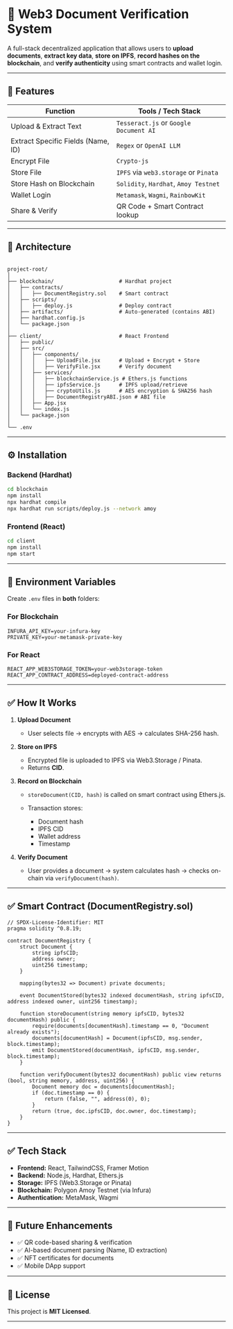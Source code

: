 


# 📄 Web3 Document Verification System

A full-stack decentralized application that allows users to **upload documents**, **extract key data**, **store on IPFS**, **record hashes on the blockchain**, and **verify authenticity** using smart contracts and wallet login.

---

## 🚀 Features

| Function                           | Tools / Tech Stack                              |
| ---------------------------------- | ----------------------------------------------- |
| Upload & Extract Text              | `Tesseract.js` or `Google Document AI`          |
| Extract Specific Fields (Name, ID) | `Regex` or `OpenAI LLM`                         |
| Encrypt File                       | `Crypto-js`                                     |
| Store File                         | `IPFS` via `web3.storage` or `Pinata`           |
| Store Hash on Blockchain           | `Solidity`, `Hardhat`, `Amoy Testnet`           |
| Wallet Login                       | `Metamask`, `Wagmi`, `RainbowKit`               |
| Share & Verify                     | QR Code + Smart Contract lookup                 |

---

## 🧠 Architecture

```

project-root/
│
├── blockchain/                     # Hardhat project
│   ├── contracts/
│   │   ├── DocumentRegistry.sol    # Smart contract
│   ├── scripts/
│   │   ├── deploy.js               # Deploy contract
│   ├── artifacts/                  # Auto-generated (contains ABI)
│   ├── hardhat.config.js
│   └── package.json
│
├── client/                         # React Frontend
│   ├── public/
│   ├── src/
│   │   ├── components/
│   │   │   ├── UploadFile.jsx      # Upload + Encrypt + Store
│   │   │   ├── VerifyFile.jsx      # Verify document
│   │   ├── services/
│   │   │   ├── blockchainService.js # Ethers.js functions
│   │   │   ├── ipfsService.js      # IPFS upload/retrieve
│   │   │   ├── cryptoUtils.js      # AES encryption & SHA256 hash
│   │   │   ├── DocumentRegistryABI.json # ABI file
│   │   ├── App.jsx
│   │   └── index.js
│   └── package.json
│
└── .env

````

---

## ⚙️ Installation

### **Backend (Hardhat)**
```bash
cd blockchain
npm install
npx hardhat compile
npx hardhat run scripts/deploy.js --network amoy
````

### **Frontend (React)**

```bash
cd client
npm install
npm start
```

---

## 🔑 Environment Variables

Create `.env` files in **both** folders:

### **For Blockchain**

```
INFURA_API_KEY=your-infura-key
PRIVATE_KEY=your-metamask-private-key
```

### **For React**

```
REACT_APP_WEB3STORAGE_TOKEN=your-web3storage-token
REACT_APP_CONTRACT_ADDRESS=deployed-contract-address
```

---

## ✅ How It Works

1. **Upload Document**

   * User selects file → encrypts with AES → calculates SHA-256 hash.

2. **Store on IPFS**

   * Encrypted file is uploaded to IPFS via Web3.Storage / Pinata.
   * Returns **CID**.

3. **Record on Blockchain**

   * `storeDocument(CID, hash)` is called on smart contract using Ethers.js.
   * Transaction stores:

     * Document hash
     * IPFS CID
     * Wallet address
     * Timestamp

4. **Verify Document**

   * User provides a document → system calculates hash → checks on-chain via `verifyDocument(hash)`.

---

## ✅ Smart Contract (DocumentRegistry.sol)

```solidity
// SPDX-License-Identifier: MIT
pragma solidity ^0.8.19;

contract DocumentRegistry {
    struct Document {
        string ipfsCID;
        address owner;
        uint256 timestamp;
    }

    mapping(bytes32 => Document) private documents;

    event DocumentStored(bytes32 indexed documentHash, string ipfsCID, address indexed owner, uint256 timestamp);

    function storeDocument(string memory ipfsCID, bytes32 documentHash) public {
        require(documents[documentHash].timestamp == 0, "Document already exists");
        documents[documentHash] = Document(ipfsCID, msg.sender, block.timestamp);
        emit DocumentStored(documentHash, ipfsCID, msg.sender, block.timestamp);
    }

    function verifyDocument(bytes32 documentHash) public view returns (bool, string memory, address, uint256) {
        Document memory doc = documents[documentHash];
        if (doc.timestamp == 0) {
            return (false, "", address(0), 0);
        }
        return (true, doc.ipfsCID, doc.owner, doc.timestamp);
    }
}
```

---

## ✅ Tech Stack

* **Frontend:** React, TailwindCSS, Framer Motion
* **Backend:** Node.js, Hardhat, Ethers.js
* **Storage:** IPFS (Web3.Storage or Pinata)
* **Blockchain:** Polygon Amoy Testnet (via Infura)
* **Authentication:** MetaMask, Wagmi

---

## 📌 Future Enhancements

* ✅ QR code-based sharing & verification
* ✅ AI-based document parsing (Name, ID extraction)
* ✅ NFT certificates for documents
* ✅ Mobile DApp support

---

## 📜 License

This project is **MIT Licensed**.

---


